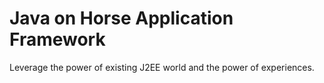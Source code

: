 Java on Horse Application Framework
====================

Leverage the power of existing J2EE world and the power of experiences. 



